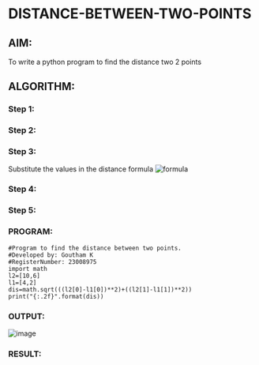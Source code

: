 # DISTANCE-BETWEEN-TWO-POINTS

## AIM:
To write a python program to find the distance two 2 points
## ALGORITHM:
### Step 1: 
### Step 2: 
### Step 3: 
Substitute the values in the distance formula  ![formula](/formula.JPG)
### Step 4: 
### Step 5: 
### PROGRAM:
```
#Program to find the distance between two points.
#Developed by: Goutham K
#RegisterNumber: 23008975
import math
l2=[10,6]
l1=[4,2]
dis=math.sqrt(((l2[0]-l1[0])**2)+((l2[1]-l1[1])**2))
print("{:.2f}".format(dis))
```
  


### OUTPUT:
![image](https://github.com/Goutham2306/DISTANCE-BETWEEN-TWO-POINTS/assets/138971154/f283b9fe-5cea-48bb-bea0-6b7092e384b8)



### RESULT:
